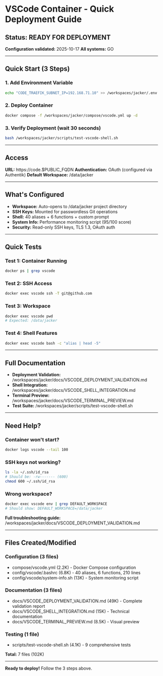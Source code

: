 # VSCode Container - Quick Deployment Guide

## Status: READY FOR DEPLOYMENT

**Configuration validated:** 2025-10-17
**All systems:** GO

---

## Quick Start (3 Steps)

### 1. Add Environment Variable
```bash
echo "CODE_TRAEFIK_SUBNET_IP=192.168.71.10" >> /workspaces/jacker/.env
```

### 2. Deploy Container
```bash
docker compose -f /workspaces/jacker/compose/vscode.yml up -d
```

### 3. Verify Deployment (wait 30 seconds)
```bash
bash /workspaces/jacker/scripts/test-vscode-shell.sh
```

---

## Access

**URL:** https://code.$PUBLIC_FQDN
**Authentication:** OAuth (configured via Authentik)
**Default Workspace:** /data/jacker

---

## What's Configured

- **Workspace:** Auto-opens to /data/jacker project directory
- **SSH Keys:** Mounted for passwordless Git operations
- **Shell:** 40 aliases + 6 functions + custom prompt
- **System Info:** Performance monitoring script (95/100 score)
- **Security:** Read-only SSH keys, TLS 1.3, OAuth auth

---

## Quick Tests

### Test 1: Container Running
```bash
docker ps | grep vscode
```

### Test 2: SSH Access
```bash
docker exec vscode ssh -T git@github.com
```

### Test 3: Workspace
```bash
docker exec vscode pwd
# Expected: /data/jacker
```

### Test 4: Shell Features
```bash
docker exec vscode bash -c "alias | head -5"
```

---

## Full Documentation

- **Deployment Validation:** /workspaces/jacker/docs/VSCODE_DEPLOYMENT_VALIDATION.md
- **Shell Integration:** /workspaces/jacker/docs/VSCODE_SHELL_INTEGRATION.md
- **Terminal Preview:** /workspaces/jacker/docs/VSCODE_TERMINAL_PREVIEW.md
- **Test Suite:** /workspaces/jacker/scripts/test-vscode-shell.sh

---

## Need Help?

### Container won't start?
```bash
docker logs vscode --tail 100
```

### SSH keys not working?
```bash
ls -la ~/.ssh/id_rsa
# Should be: -rw------- (600)
chmod 600 ~/.ssh/id_rsa
```

### Wrong workspace?
```bash
docker exec vscode env | grep DEFAULT_WORKSPACE
# Should show: DEFAULT_WORKSPACE=/data/jacker
```

**Full troubleshooting guide:** /workspaces/jacker/docs/VSCODE_DEPLOYMENT_VALIDATION.md

---

## Files Created/Modified

### Configuration (3 files)
- compose/vscode.yml (2.2K) - Docker Compose configuration
- config/vscode/.bashrc (6.8K) - 40 aliases, 6 functions, 210 lines
- config/vscode/system-info.sh (13K) - System monitoring script

### Documentation (3 files)
- docs/VSCODE_DEPLOYMENT_VALIDATION.md (49K) - Complete validation report
- docs/VSCODE_SHELL_INTEGRATION.md (15K) - Technical documentation
- docs/VSCODE_TERMINAL_PREVIEW.md (8.5K) - Visual preview

### Testing (1 file)
- scripts/test-vscode-shell.sh (4.1K) - 9 comprehensive tests

**Total:** 7 files (102K)

---

**Ready to deploy!** Follow the 3 steps above.

